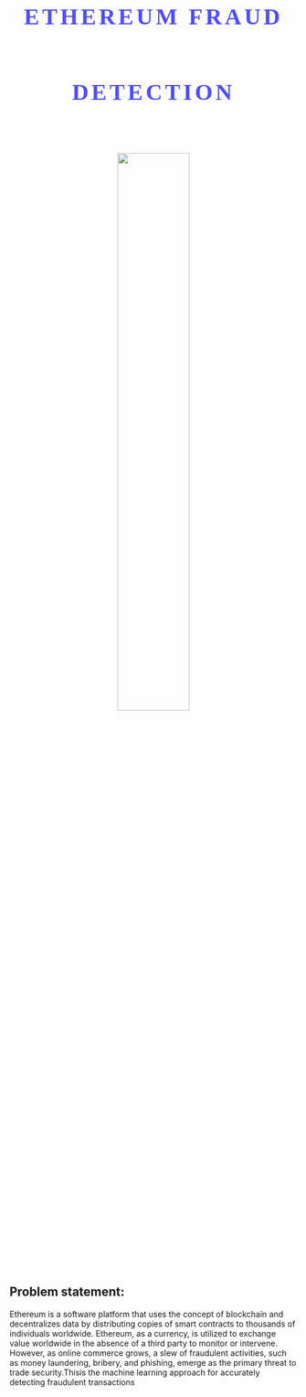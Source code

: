 # <p align="center"> <p style="font-family: Fantasy, fantasy; line-height: 3.3; font-size: 40px; letter-spacing: 5px; text-align: center; color: #4d4dff">ETHEREUM FRAUD DETECTION </p>
<p align="center">
<img src="https://miro.medium.com/max/1000/1*Jg_EBfBl8yOa6r1i9pCMEw.png" width=50% height=50% align=center></p>

## Problem statement:
Ethereum is a software platform that uses the concept of blockchain and decentralizes data by distributing copies of smart contracts to thousands of individuals worldwide. Ethereum, as a currency, is utilized to exchange value worldwide in the absence of a third party to monitor or intervene. However, as online commerce grows, a slew of fraudulent activities, such as money laundering, bribery, and phishing, emerge as the primary threat to trade security.Thisis the machine learning approach for accurately detecting fraudulent transactions
